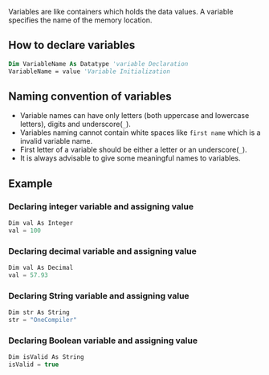 Variables are like containers which holds the data values. A variable specifies the name of the memory location. 

## How to declare variables

```vb
Dim VariableName As Datatype 'variable Declaration
VariableName = value 'Variable Initialization
```

## Naming convention of variables

* Variable names can have only letters (both uppercase and lowercase letters), digits and underscore(`_`).
* Variables naming cannot contain white spaces like `first name` which is a invalid variable name.
* First letter of a variable should be either a letter or an underscore(`_`).
* It is always advisable to give some meaningful names to variables.

## Example

### Declaring integer variable and assigning value
```c#
Dim val As Integer
val = 100
```
### Declaring decimal variable and assigning value
```c#
Dim val As Decimal
val = 57.93
```

### Declaring String variable and assigning value
```c#
Dim str As String
str = "OneCompiler"
```
### Declaring Boolean variable and assigning value
```c#
Dim isValid As String
isValid = true
```
